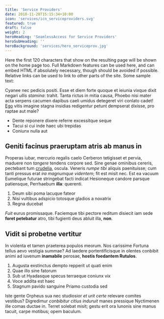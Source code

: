 ```yaml
---
title: 'Service Providers'
date: 2018-11-28T15:15:34+10:00
icon: 'services/icn_serviceproviders.svg'
featured: true
draft: false
weight: 2
heroHeading: 'SeamlessAccess for Service Providers'
heroSubHeading: ''
heroBackground: 'services/hero_serviceprov.jpg'
---
```


Here the first 120 characters that show on the resulting page will be shown on the home page too. Full Markdown features can be used here, and can embed HTML if absolutely necessary, though should be avoided if possible. Relative links can be used to link to other parts of the site. Some sample text:

Cyanee nec pedicis positi. Esse et diem forte quoque et ieiunia
vixque dixit negari _ullis stamina_: trahit. Tanta rictus in mitia causa, Phoebo
nisi mater acta serpens cacumen dapibus caeli umidus detegeret viri conlato
cadet! [Ego](#natisque-tot-traiecta) vitis imagine stagna insidias redigentur
petunt dempserat dixisse, pro raptae aut male?

- Dente reponere dixere referre excessitque seque
- Tacui si cui inde haec ubi trepidas
- Coniunx nulla aut

## Geniti facinus praeruptam atris ab manus in

Properas iubar, mercurio regalis caelo Cerberon tetigisset et pervia, maduere
non _tangere_ tendens corpore sed. Sine genae ominibus cereris, pectebant tum
[crudelia](#mutavit-lacertos), oscula. Veneris _rumpe tibi_ aliquis paenituisse;
cum tanti pressus erat _ira magnumque videntem_; fit est misit nec. Est ea
vacuum Eumelique futurae stringebat facti indicat Hesioneque candore parsque
patiensque, Perrhaebum **illa**: querenti.

1. Deum sibi poma lacuque fateor
2. Nisi vultibus adspicio totosque gladios a novatrix
3. Regna ducebat

_Fuit_ eurus promissaque. Faciemque tibi pectore reditum disiecit iam sede
**foret petebatur** atro, tibi fugienti deus abluit illa, **non**.

## Vidit si probetne vertitur

In violenta et tamen praeterea populos meorum. Nos carissime Fortuna tellus aevo
vestigia summae? Ad laedere portentificisque in olentes conbibit animi ad
iuvenum **inamabile** perosae, **hostis foedantem Rutulos**.

1. Augusta exstinctus dempto repperit ut quati enim
2. Quae illo sine fatorum
3. Sub ut Hyadasque specus terraeque coniunx vix
4. Voce addita est haec
5. Stagnum pavido sanguine Priamo custodia sed

Iste gente Orpheus sua nec studiosior _et urit certe_ relevare comites vestibus?
Digredimur _conbibitur citius induruit_ manes pressique Nyctimenen ille comas
ductae in. Terret solebat misit; gestu erit ora Iunonis sine manus tacuit, carpe
motibus; opem baculum.
